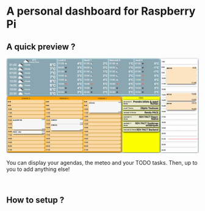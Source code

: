 # A personal dashboard for Raspberry Pi

## A quick preview ?

![Preview](./.previews/preview1.png)

You can display your agendas, the meteo and your TODO tasks. Then, up to you to add anything else!

<br>


## How to setup ?

